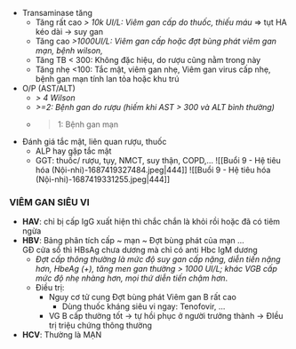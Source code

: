 - Transaminase tăng
	- Tăng rất cao _> 10k UI/L: Viêm gan cấp do thuốc, thiếu máu_ => tụt HA kéo dài -> suy gan
	- Tăng cao _>1000UI/L: Viêm gan cấp hoặc đợt bùng phát viêm gan mạn, bệnh wilson,_
	- Tăng TB < 300: Không đặc hiệu, do rượu cũng nằm trong này
	- Tăng nhẹ <100: Tắc mật, viêm gan nhẹ, Viêm gan virus cấp nhẹ, bệnh gan mạn tính lan tỏa hoặc khu trú
- O/P (AST/ALT)
	- _> 4 Wilson_
	- _>=2: Bệnh gan do rượu (hiếm khi AST > 300 và ALT bình thường)_
	- >1: Bệnh gan mạn
- Đánh giá tắc mật, liên quan rượu, thuốc
	- ALP hay gặp tắc mật
	- GGT: thuốc/ rượu, tụy, NMCT, suy thận, COPD,…
![[Buổi 9 - Hệ tiêu hóa (Nội-nhi)-1687419327484.jpeg|444]]
![[Buổi 9 - Hệ tiêu hóa (Nội-nhi)-1687419331255.jpeg|444]]

### VIÊM GAN SIÊU VI
- **HAV**: chỉ bị cấp IgG xuất hiện thì chắc chắn là khỏi rồi hoặc đã có tiêm ngừa
- **HBV**: Bảng phân tích cấp ~ mạn ~ Đợt bùng phát của mạn …  
	GĐ cửa sổ thì HBsAg chưa dương mà chỉ có anti Hbc IgM dương
	- _Đợt cấp thông thường là mức độ suy gan cấp nặng, diễn tiến nặng hơn, HbeAg (+), tăng men gan thường > 1000 UI/L; khác VGB cấp mức độ nhẹ nhàng hơn, mọi thứ diễn tiến chậm hơn_.
	- Điều trị:
		- Nguy cơ tử cung Đợt bùng phát Viêm gan B rất cao
			- Dùng thuốc kháng siêu vi ngay: Tenofovir, …
		- VG B cấp thường tốt -> tự hồi phục ở người trưởng thành -> ĐIều trị triệu chứng thông thường
- **HCV**: Thường là MẠN